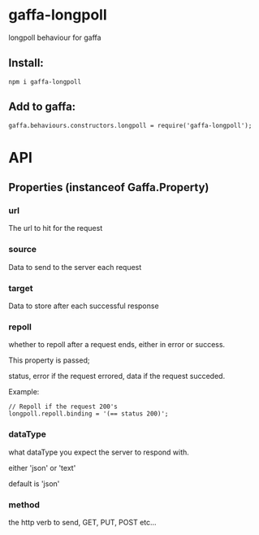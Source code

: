gaffa-longpoll
==============

longpoll behaviour for gaffa

## Install:

    npm i gaffa-longpoll

## Add to gaffa:

    gaffa.behaviours.constructors.longpoll = require('gaffa-longpoll');

# API

## Properties (instanceof Gaffa.Property)

### url

The url to hit for the request

### source

Data to send to the server each request

### target

Data to store after each successful response

### repoll

whether to repoll after a request ends, either in error or success.

This property is passed;

status,
error if the request errored,
data if the request succeded.

Example:

    // Repoll if the request 200's
    longpoll.repoll.binding = '(== status 200)';

### dataType

what dataType you expect the server to respond with.

either 'json' or 'text'

default is 'json'

### method

the http verb to send, GET, PUT, POST etc...